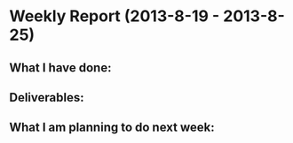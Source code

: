 Weekly Report (2013-8-19 - 2013-8-25)
=====================================

What I have done:
-----------------


Deliverables:
-------------



What I am planning to do next week:
-----------------------------------

